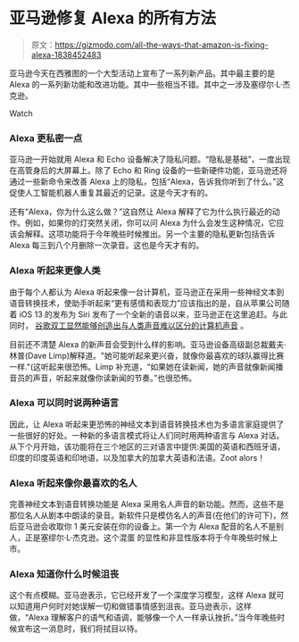 # 亚马逊修复 Alexa 的所有方法

> 原文：<https://gizmodo.com/all-the-ways-that-amazon-is-fixing-alexa-1838452483>

亚马逊今天在西雅图的一个大型活动上宣布了一系列新产品。其中最主要的是 Alexa 的一系列新功能和改进功能。其中一些相当不错。其中之一涉及塞缪尔·L·杰克逊。

Watch

### Alexa 更私密一点

亚马逊一开始就用 Alexa 和 Echo 设备解决了隐私问题。“隐私是基础”，一度出现在高管身后的大屏幕上。除了 Echo 和 Ring 设备的一些新硬件功能，亚马逊还将通过一些新命令来改善 Alexa 上的隐私，包括“Alexa，告诉我你听到了什么。”这促使人工智能机器人重复其最近的记录。这是今天才有的。

还有“Alexa，你为什么这么做？”这自然让 Alexa 解释了它为什么执行最近的动作。例如，如果你的灯突然关闭，你可以问 Alexa 为什么会发生这种情况，它应该会解释。这项功能将于今年晚些时候推出。另一个主要的隐私更新包括告诉 Alexa 每三到八个月删除一次录音。这也是今天才有的。

### Alexa 听起来更像人类

由于每个人都认为 Alexa 听起来像一台计算机，亚马逊正在采用一些神经文本到语音转换技术，使助手听起来“更有感情和表现力”应该指出的是，自从苹果公司随着 iOS 13 的发布为 Siri 发布了一个全新的语音以来，亚马逊正在这里追赶。与此同时， [谷歌双工显然能够创造出与人类声音难以区分的计算机声音](https://gizmodo.com/uhh-google-assistant-impersonating-a-human-is-scary-as-1825861987) 。

目前还不清楚 Alexa 的新声音会受到什么样的影响。亚马逊设备高级副总裁戴夫·林普(Dave Limp)解释道。"她可能听起来更兴奋，就像你最喜欢的球队赢得比赛一样."(这听起来很恐怖。Limp 补充道，“如果她在读新闻，她的声音就像新闻播音员的声音，听起来就像你读新闻的节奏。”也很恐怖。

### Alexa 可以同时说两种语言

因此，让 Alexa 听起来更恐怖的神经文本到语音转换技术也为多语言家庭提供了一些很好的好处。一种新的多语言模式将让人们同时用两种语言与 Alexa 对话。从下个月开始，该功能将在三个地区的三对语言中提供:美国的英语和西班牙语，印度的印度英语和印地语，以及加拿大的加拿大英语和法语。Zoot alors！

### Alexa 听起来像你最喜欢的名人

完善神经文本到语音转换功能是 Alexa 采用名人声音的新功能。然而，这些不是那位名人从剧本中朗读的录音。新软件只是模仿名人的声音(在他们的许可下)，然后亚马逊会收取你 1 美元安装在你的设备上。第一个为 Alexa 配音的名人不是别人，正是塞缪尔·L·杰克逊。这个混蛋 的显性和非显性版本将于今年晚些时候上市。

### Alexa 知道你什么时候沮丧

这个有点模糊。亚马逊表示，它已经开发了一个深度学习模型，这样 Alexa 就可以知道用户何时对她误解一切和做错事情感到沮丧。亚马逊表示，这样做，“Alexa 理解客户的语气和语调，能够像一个人一样承认挫折。”当今年晚些时候宣布这一消息时，我们将拭目以待。